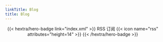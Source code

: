 ```yaml
---
linkTitle: Blog
title: Blog
---
```


<div style="text-align: center; margin-top: 1em;">
{{< hextra/hero-badge link="index.xml" >}}
  <span>RSS 订阅</span>
  {{< icon name="rss" attributes="height=14" >}}
{{< /hextra/hero-badge >}}
</div>

